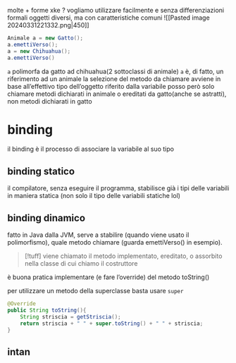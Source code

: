 molte + forme
xke ?
vogliamo utilizzare facilmente e senza differenziazioni formali oggetti diversi, ma con caratteristiche comuni
![[Pasted image 20240331221332.png|450]]
```java
Animale a = new Gatto();
a.emettiVerso();
a = new Chihuahua();
a.emettiVerso()
```
`a` polimorfa da gatto ad chihuahua(2 sottoclassi di animale)
`a` è, di fatto, un riferimento ad un animale
la selezione del metodo da chiamare avviene in base all’effettivo tipo dell’oggetto riferito dalla variabile
posso però solo chiamare metodi dichiarati in animale o ereditati da gatto(anche se astratti), non metodi dichiarati in gatto

# binding
il binding è il processo di associare la variabile al suo tipo
## binding statico
il compilatore, senza eseguire il programma, stabilisce già i tipi delle variabili in maniera statica (non solo il tipo delle variabili statiche lol)
## binding dinamico
fatto in Java dalla JVM, serve a stabilire (quando viene usato il polimorfismo), quale metodo chiamare (guarda emettiVerso() in esempio). 
>[!tuff] viene chiamato il metodo implementato, ereditato, o assorbito nella classe di cui chiamo il costruttore

è buona pratica implementare (e fare l’override) del metodo toString()

per utilizzare un metodo della superclasse basta usare `super`
```java
@Override
public String toString(){
	String striscia = getStriscia();
	return striscia + " " + super.toString() + " " + striscia;
}
```

## intan